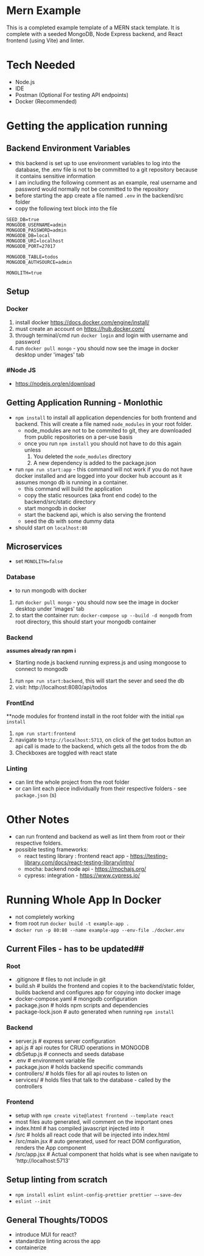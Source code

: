 # Mern Example

This is a completed example template of a MERN stack template. 
It is complete with a seeded MongoDB, Node Express backend, and React frontend (using Vite) and linter.

# Tech Needed #
- Node.js
- IDE
- Postman (Optional For testing API endpoints)
- Docker (Recommended)




# Getting the application running #

## Backend Environment Variables ##
- this backend is set up to use environment variables to log into the database, the .env file is not to be committed to a git repository because it contains sensitive information
- I am including the following comment as an example, real username and password would normally not be committed to the repository
- before starting the app create a file named `.env` in the backend/src folder
- copy the following text block into the file
```
SEED_DB=true
MONGODB_USERNAME=admin
MONGODB_PASSWORD=admin
MONGODB_DB=local
MONGODB_URI=localhost
MONGODB_PORT=27017

MONGODB_TABLE=todos
MONGODB_AUTHSOURCE=admin

MONOLITH=true
```



## Setup ##

### Docker ###
1. install docker https://docs.docker.com/engine/install/
2. must create an account on https://hub.docker.com/
3. through terminal/cmd run `docker login` and login with username and password
4. run `docker pull mongo` - you should now see the image in docker desktop under 'images' tab

### #Node JS  ###
- https://nodejs.org/en/download


## Getting Application Running - Monlothic ##
- `npm install` to install all application dependencies for both frontend and backend. This will create a file named `node_modules` in your root folder.
  - node_modules are not to be commited to git, they are downloaded from public repositories on a per-use basis
  - once you run `npm install` you should not have to do this again unless
    1. You deleted the `node_modules` directory
    2. A new dependency is added to the package.json
- run `npm run start:app` - this command will not work if you do not have docker installed and are logged into your docker hub account as it assumes mongo db is running in a container.
  - this command will build the application
  - copy the static resources (aka front end code) to the backend/src/static directory
  - start mongodb in docker
  - start the backend api, which is also serving the frontend
  - seed the db with some dummy data
- should start on `localhost:80`

## Microservices ##

- set `MONOLITH=false`

### Database ###
- to run mongodb with docker
1. run `docker pull mongo` - you should now see the image in docker desktop under 'images' tab
2. to start the container run: `docker-compose up --build -d mongodb`  from root directory, this should start your mongodb container

### Backend ###
**assumes already ran npm i**
- Starting node.js backend running express.js and using mongoose to connect to mongodb
1. run `npm run start:backend`, this will start the sever and seed the db
2. visit: http://localhost:8080/api/todos

### FrontEnd ###
**node modules for frontend install in the root folder with the initial `npm install`
1. `npm run start:frontend`
2. navigate to `http://localhost:5713`, on click of the get todos button an api call is made to the backend, which gets all the todos from the db
3. Checkboxes are toggled with react state


### Linting ###
- can lint the whole project from the root folder
- or can lint each piece individually from their respective folders - see `package.json` (s)

# Other Notes #
- can run frontend and backend as well as lint them from root or their respective folders.
- possible testing frameworks:
  - react testing library : frontend react app - https://testing-library.com/docs/react-testing-library/intro/
  - mocha: backend node api - https://mochajs.org/
  - cypress: integration - https://www.cypress.io/

# Running Whole App In Docker #
- not completely working
- from root run `docker build -t example-app .`
- `docker run -p 80:80 --name example-app --env-file ./docker.env`



## Current Files  - has to be updated##

### Root ###
- .gitignore # files to not include in git
- build.sh # builds the frontend and copies it to the backend/static folder, builds backend and configures app for copying into docker image
- docker-compose.yaml # mongodb configuration
- package.json # holds npm scripts and dependencies
- package-lock.json # auto generated when running `npm install`

### Backend ###
- server.js # express server configuration
- api.js # api routes for CRUD operations in MONGODB
- dbSetup.js # connects and seeds database 
- .env # environment variable file
- package.json # holds backend specific commands
- controllers/ # holds files for all api routes to listen on
- services/ # holds files that talk to the database - called by the controllers

### Frontend ###
- setup with `npm create vite@latest frontend --template react`
- most files auto generated, will comment on the important ones
- index.html # has compiled javascript injected into it
- /src # holds all react code that will be injected into index.html
- /src/main.jsx # auto generated, used for react DOM configuration, renders the App component
- /src/app.jsx # Actual component that holds what is see when navigate to 'http://localhost:5713'



## Setup linting from scratch ##
- `npm install eslint eslint-config-prettier prettier –-save-dev`
- `eslint --init`



## General Thoughts/TODOS ##
- introduce MUI for react?
- standardize linting across the app
- containerize

